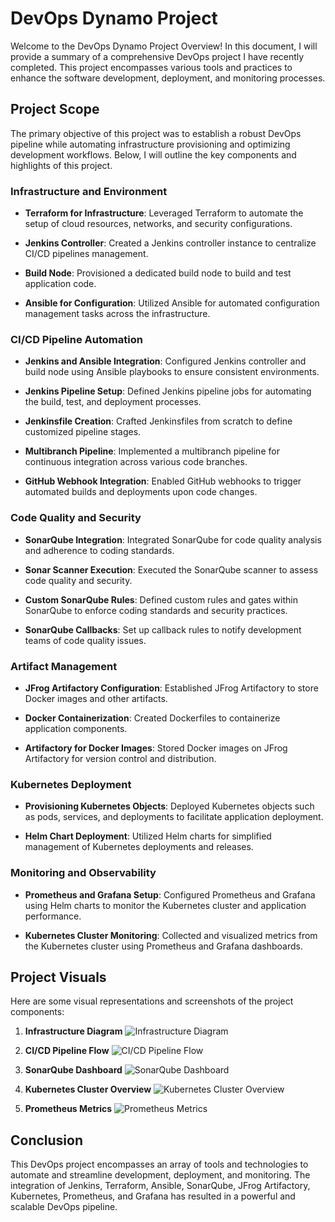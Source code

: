 # DevOps Dynamo Project

Welcome to the DevOps Dynamo Project Overview! In this document, I will provide a summary of a comprehensive DevOps project I have recently completed. This project encompasses various tools and practices to enhance the software development, deployment, and monitoring processes.

## Project Scope

The primary objective of this project was to establish a robust DevOps pipeline while automating infrastructure provisioning and optimizing development workflows. Below, I will outline the key components and highlights of this project.

### Infrastructure and Environment

- **Terraform for Infrastructure**: Leveraged Terraform to automate the setup of cloud resources, networks, and security configurations.

- **Jenkins Controller**: Created a Jenkins controller instance to centralize CI/CD pipelines management.

- **Build Node**: Provisioned a dedicated build node to build and test application code.

- **Ansible for Configuration**: Utilized Ansible for automated configuration management tasks across the infrastructure.

### CI/CD Pipeline Automation

- **Jenkins and Ansible Integration**: Configured Jenkins controller and build node using Ansible playbooks to ensure consistent environments.

- **Jenkins Pipeline Setup**: Defined Jenkins pipeline jobs for automating the build, test, and deployment processes.

- **Jenkinsfile Creation**: Crafted Jenkinsfiles from scratch to define customized pipeline stages.

- **Multibranch Pipeline**: Implemented a multibranch pipeline for continuous integration across various code branches.

- **GitHub Webhook Integration**: Enabled GitHub webhooks to trigger automated builds and deployments upon code changes.

### Code Quality and Security

- **SonarQube Integration**: Integrated SonarQube for code quality analysis and adherence to coding standards.

- **Sonar Scanner Execution**: Executed the SonarQube scanner to assess code quality and security.

- **Custom SonarQube Rules**: Defined custom rules and gates within SonarQube to enforce coding standards and security practices.

- **SonarQube Callbacks**: Set up callback rules to notify development teams of code quality issues.

### Artifact Management

- **JFrog Artifactory Configuration**: Established JFrog Artifactory to store Docker images and other artifacts.

- **Docker Containerization**: Created Dockerfiles to containerize application components.

- **Artifactory for Docker Images**: Stored Docker images on JFrog Artifactory for version control and distribution.

### Kubernetes Deployment

- **Provisioning Kubernetes Objects**: Deployed Kubernetes objects such as pods, services, and deployments to facilitate application deployment.

- **Helm Chart Deployment**: Utilized Helm charts for simplified management of Kubernetes deployments and releases.

### Monitoring and Observability

- **Prometheus and Grafana Setup**: Configured Prometheus and Grafana using Helm charts to monitor the Kubernetes cluster and application performance.

- **Kubernetes Cluster Monitoring**: Collected and visualized metrics from the Kubernetes cluster using Prometheus and Grafana dashboards.

## Project Visuals

Here are some visual representations and screenshots of the project components:

1. **Infrastructure Diagram**
   ![Infrastructure Diagram](<img width="1198" alt="Screenshot 2023-09-01 at 8 57 29 PM" src="https://github.com/AMohamed0/DevopsProject/assets/116996401/528365d7-2887-4286-992b-34b416107751">
)

2. **CI/CD Pipeline Flow**
   ![CI/CD Pipeline Flow](images/cicd_flow.png)

3. **SonarQube Dashboard**
   ![SonarQube Dashboard](images/sonarqube_dashboard.png)

4. **Kubernetes Cluster Overview**
   ![Kubernetes Cluster Overview](images/kubernetes_cluster.png)

5. **Prometheus Metrics**
   ![Prometheus Metrics](images/prometheus_metrics.png)

## Conclusion

This DevOps project encompasses an array of tools and technologies to automate and streamline development, deployment, and monitoring. The integration of Jenkins, Terraform, Ansible, SonarQube, JFrog Artifactory, Kubernetes, Prometheus, and Grafana has resulted in a powerful and scalable DevOps pipeline.


